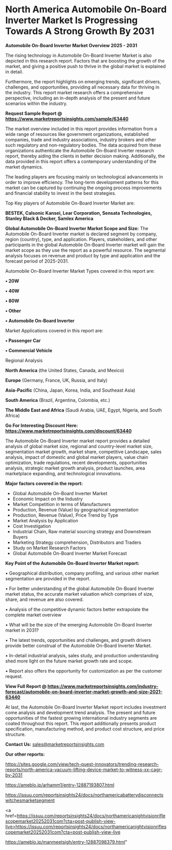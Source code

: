 # North America Automobile On-Board Inverter Market Is Progressing Towards A Strong Growth By 2031

<Strong> Automobile On-Board Inverter Market Overview 2025 - 2031</strong>

The rising technology in Automobile On-Board Inverter Market is also depicted in this research report. Factors that are boosting the growth of the market, and giving a positive push to thrive in the global market is explained in detail.

Furthermore, the report highlights on emerging trends, significant drivers, challenges, and opportunities, providing all necessary data for thriving in the industry. This report market research offers a comprehensive perspective, including an in-depth analysis of the present and future scenarios within the industry.

<strong>Request Sample Report @ <a href=https://www.marketreportsinsights.com/sample/63440>https://www.marketreportsinsights.com/sample/63440</a></strong>

The market overview included in this report provides information from a wide range of resources like government organizations, established companies, trade and industry associations, industry brokers and other such regulatory and non-regulatory bodies. The data acquired from these organizations authenticate the Automobile On-Board Inverter research report, thereby aiding the clients in better decision making. Additionally, the data provided in this report offers a contemporary understanding of the market dynamics.

The leading players are focusing mainly on technological advancements in order to improve efficiency. The long-term development patterns for this market can be captured by continuing the ongoing process improvements and financial stability to invest in the best strategies.

Top Key players of Automobile On-Board Inverter Market are:

<strong>BESTEK, Calsonic Kansei, Lear Corporation, Sensata Technologies, Stanley Black & Decker, Samlex America</strong>

<strong><b>Global Automobile On-Board Inverter Market Scope and Size:</b></strong>
The Automobile On-Board Inverter market is declared segment by company, region (country), type, and application. Players, stakeholders, and other participants in the global Automobile On-Board Inverter market will gain the market scope as they use the report as a powerful resource. The segmental analysis focuses on revenue and product by type and application and the forecast period of 2025-2031.

Automobile On-Board Inverter Market Types covered in this report are:

<strong>• 20W

• 40W

• 80W

• Other

• Automobile On-Board Inverter</strong>

Market Applications covered in this report are:

<strong>• Passenger Car

• Commercial Vehicle</strong> 

Regional Analysis

<strong>North America</strong> (the United States, Canada, and Mexico)

<strong>Europe</strong> (Germany, France, UK, Russia, and Italy)

<strong>Asia-Pacific</strong> (China, Japan, Korea, India, and Southeast Asia)

<strong>South America</strong> (Brazil, Argentina, Colombia, etc.)

<strong>The Middle East and Africa</strong> (Saudi Arabia, UAE, Egypt, Nigeria, and South Africa)

<strong>Go For Interesting Discount Here: <a href=https://www.marketreportsinsights.com/discount/63440>https://www.marketreportsinsights.com/discount/63440</a></strong>

The Automobile On-Board Inverter market report provides a detailed analysis of global market size, regional and country-level market size, segmentation market growth, market share, competitive Landscape, sales analysis, impact of domestic and global market players, value chain optimization, trade regulations, recent developments, opportunities analysis, strategic market growth analysis, product launches, area marketplace expanding, and technological innovations.

<strong><b>Major factors covered in the report:</b></strong>
<ul>
  <li>Global Automobile On-Board Inverter Market </li>
  <li>Economic Impact on the Industry</li>
  <li>Market Competition in terms of Manufacturers</li>
  <li>Production, Revenue (Value) by geographical segmentation</li>
  <li>Production, Revenue (Value), Price Trend by Type</li>
  <li>Market Analysis by Application</li>
  <li>Cost Investigation</li>
  <li>Industrial Chain, Raw material sourcing strategy and Downstream Buyers</li>
  <li>Marketing Strategy comprehension, Distributors and Traders</li>
  <li>Study on Market Research Factors</li>
  <li>Global Automobile On-Board Inverter Market Forecast</li>
</ul>

<strong><b>Key Point of the Automobile On-Board Inverter Market report:</b></strong>

• Geographical distribution, company profiling, and various other market segmentation are provided in the report.

• For better understanding of the global Automobile On-Board Inverter market status, the accurate market valuation which comprises of size, share, and revenue are also covered.

• Analysis of the competitive dynamic factors better extrapolate the complete market overview

• What will be the size of the emerging Automobile On-Board Inverter market in 2031?

• The latest trends, opportunities and challenges, and growth drivers provide better construal of the Automobile On-Board Inverter Market.

• In-detail industrial analysis, sales study, and production understanding shed more light on the future market growth rate and scope.

• Report also offers the opportunity for customization as per the customer request.

<strong><b>View Full Report @ <a href=https://www.marketreportsinsights.com/industry-forecast/automobile-on-board-inverter-market-growth-and-size-2021-63440>https://www.marketreportsinsights.com/industry-forecast/automobile-on-board-inverter-market-growth-and-size-2021-63440</a></b></strong>


At last, the Automobile On-Board Inverter Market report includes investment come analysis and development trend analysis. The present and future opportunities of the fastest growing international industry segments are coated throughout this report. This report additionally presents product specification, manufacturing method, and product cost structure, and price structure.

<strong>Contact Us:</strong>
sales@marketreportsinsights.com

<strong>Our other reports:</strong>

<a href=https://sites.google.com/view/tech-quest-innovators/trending-research-reports/north-america-vacuum-lifting-device-market-to-witness-xx-cagr-by-2031>https://sites.google.com/view/tech-quest-innovators/trending-research-reports/north-america-vacuum-lifting-device-market-to-witness-xx-cagr-by-2031</a>

<a href=https://ameblo.jp/arhamm1/entry-12887193807.html>https://ameblo.jp/arhamm1/entry-12887193807.html</a>

<a href=https://issuu.com/reportsinsights24/docs/northamericabatterydisconnectswitchesmarketsegment>https://issuu.com/reportsinsights24/docs/northamericabatterydisconnectswitchesmarketsegment</a>

<a href=https://issuu.com/reportsinsights24/docs/northamericanightvisionriflescopemarket20252031com?cta=post-publish-view-live>https://issuu.com/reportsinsights24/docs/northamericanightvisionriflescopemarket20252031com?cta=post-publish-view-live</a>

<a href=https://ameblo.jp/manmeetsigh/entry-12887098379.html>https://ameblo.jp/manmeetsigh/entry-12887098379.html</a>"
